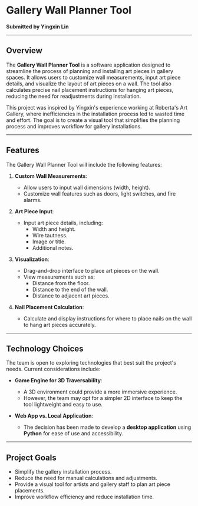 # Gallery Wall Planner Tool

**Submitted by Yingxin Lin**

---

## Overview
The **Gallery Wall Planner Tool** is a software application designed to streamline the process of planning and installing art pieces in gallery spaces. It allows users to customize wall measurements, input art piece details, and visualize the layout of art pieces on a wall. The tool also calculates precise nail placement instructions for hanging art pieces, reducing the need for readjustments during installation.

This project was inspired by Yingxin's experience working at Roberta's Art Gallery, where inefficiencies in the installation process led to wasted time and effort. The goal is to create a visual tool that simplifies the planning process and improves workflow for gallery installations.

---

## Features
The Gallery Wall Planner Tool will include the following features:

1. **Custom Wall Measurements**:
   - Allow users to input wall dimensions (width, height).
   - Customize wall features such as doors, light switches, and fire alarms.

2. **Art Piece Input**:
   - Input art piece details, including:
     - Width and height.
     - Wire tautness.
     - Image or title.
     - Additional notes.

3. **Visualization**:
   - Drag-and-drop interface to place art pieces on the wall.
   - View measurements such as:
     - Distance from the floor.
     - Distance to the end of the wall.
     - Distance to adjacent art pieces.

4. **Nail Placement Calculation**:
   - Calculate and display instructions for where to place nails on the wall to hang art pieces accurately.

---

## Technology Choices
The team is open to exploring technologies that best suit the project's needs. Current considerations include:

- **Game Engine for 3D Traversability**:
  - A 3D environment could provide a more immersive experience.
  - However, the team may opt for a simpler 2D interface to keep the tool lightweight and easy to use.

- **Web App vs. Local Application**:
  - The decision has been made to develop a **desktop application** using **Python** for ease of use and accessibility.

---

## Project Goals
- Simplify the gallery installation process.
- Reduce the need for manual calculations and adjustments.
- Provide a visual tool for artists and gallery staff to plan art piece placements.
- Improve workflow efficiency and reduce installation time.
